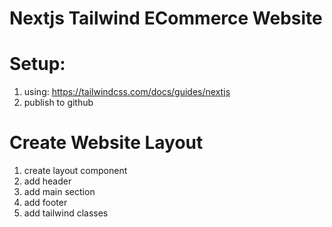 # Nextjs Tailwind ECommerce Website

# Setup:

1.  using: https://tailwindcss.com/docs/guides/nextjs
2.  publish to github

# Create Website Layout

1.  create layout component
2.  add header
3.  add main section
4.  add footer
5.  add tailwind classes
